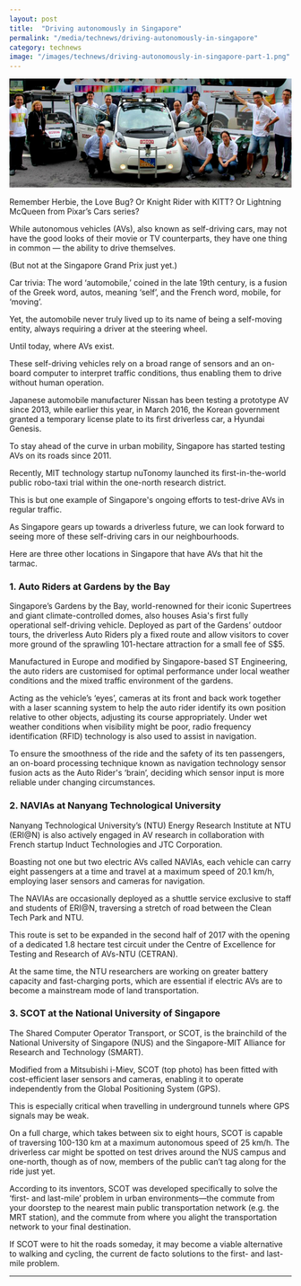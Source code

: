 ```yaml
---
layout: post
title:  "Driving autonomously in Singapore"
permalink: "/media/technews/driving-autonomously-in-singapore"
category: technews
image: "/images/technews/driving-autonomously-in-singapore-part-1.png"
---
```


![Driving autonomously in Singapore](/images/technews/driving-autonomously-in-singapore-part-1.png)

Remember Herbie, the Love Bug? Or Knight Rider with KITT? Or Lightning McQueen from Pixar’s Cars series?

While autonomous vehicles (AVs), also known as self-driving cars, may not have the good looks of their movie or TV counterparts, they have one thing in common —   the ability to drive themselves.

(But not at the Singapore Grand Prix just yet.)

Car trivia: The word ‘automobile,’ coined in the late 19th century, is a fusion of the Greek word, autos, meaning ‘self’, and the French word, mobile, for ‘moving’.

Yet, the automobile never truly lived up to its name of being a self-moving entity, always requiring a driver at the steering wheel.

Until today, where AVs exist.

These self-driving vehicles rely on a broad range of sensors and an on-board computer to interpret traffic conditions, thus enabling them to drive without human operation.

Japanese automobile manufacturer Nissan has been testing a prototype AV since 2013, while earlier this year, in March 2016, the Korean government granted a temporary license plate to its first driverless car, a Hyundai Genesis.

To stay ahead of the curve in urban mobility, Singapore has started testing AVs on its roads since 2011.

Recently, MIT technology startup nuTonomy launched its first-in-the-world public robo-taxi trial within the one-north research district.

This is but one example of Singapore's ongoing efforts to test-drive AVs in regular traffic.

As Singapore gears up towards a driverless future, we can look forward to seeing more of these self-driving cars in our neighbourhoods.

Here are three other locations in Singapore that have AVs that hit the tarmac. 

### **1. Auto Riders at Gardens by the Bay**
Singapore’s Gardens by the Bay, world-renowned for their iconic Supertrees and giant climate-controlled domes, also houses Asia's first fully operational self-driving vehicle. Deployed as part of the Gardens’ outdoor tours, the driverless Auto Riders ply a fixed route and allow visitors to cover more ground of the sprawling 101-hectare attraction for a small fee of S$5.

Manufactured in Europe and modified by Singapore-based ST Engineering, the auto riders are customised for optimal performance under local weather conditions and the mixed traffic environment of the gardens.

Acting as the vehicle’s ‘eyes’, cameras at its front and back work together with a laser scanning system to help the auto rider identify its own position relative to other objects, adjusting its course appropriately. Under wet weather conditions when visibility might be poor, radio frequency identification (RFID) technology is also used to assist in navigation.

To ensure the smoothness of the ride and the safety of its ten passengers, an on-board processing technique known as navigation technology sensor fusion acts as the Auto Rider's ‘brain’, deciding which sensor input is more reliable under changing circumstances.

### **2. NAVIAs at Nanyang Technological University**
Nanyang Technological University’s (NTU) Energy Research Institute at NTU (ERI@N) is also actively engaged in AV research in collaboration with French startup Induct Technologies and JTC Corporation.

Boasting not one but two electric AVs called NAVIAs, each vehicle can carry eight passengers at a time and travel at a maximum speed of 20.1 km/h, employing laser sensors and cameras for navigation.

The NAVIAs are occasionally deployed as a shuttle service exclusive to staff and students of ERI@N, traversing a stretch of road between the Clean Tech Park and NTU.

This route is set to be expanded in the second half of 2017 with the opening of a dedicated 1.8 hectare test circuit under the Centre of Excellence for Testing and Research of AVs-NTU (CETRAN).

At the same time, the NTU researchers are working on greater battery capacity and fast-charging ports, which are essential if electric AVs are to become a mainstream mode of land transportation.

### **3. SCOT at the National University of Singapore**
The Shared Computer Operator Transport, or SCOT, is the brainchild of the National University of Singapore (NUS) and the Singapore-MIT Alliance for Research and Technology (SMART). 

Modified from a Mitsubishi i-Miev, SCOT (top photo) has been fitted with cost-efficient laser sensors and cameras, enabling it to operate independently from the Global Positioning System (GPS).

This is especially critical when travelling in underground tunnels where GPS signals may be weak. 

On a full charge, which takes between six to eight hours, SCOT is capable of traversing 100-130 km at a maximum autonomous speed of 25 km/h. The driverless car might be spotted on test drives around the NUS campus and one-north, though as of now, members of the public can’t tag along for the ride just yet.

According to its inventors, SCOT was developed specifically to solve the ‘first- and last-mile’ problem in urban environments—the commute from your doorstep to the nearest main public transportation network (e.g. the MRT station), and the commute from where you alight the transportation network to your final destination. 

If SCOT were to hit the roads someday, it may become a viable alternative to walking and cycling, the current de facto solutions to the first- and last-mile problem.

---
